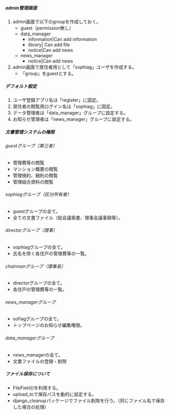 ##### admin管理画面

1. admin画面で以下のgroupを作成しておく。
    - guest（permission無し）  
    - data_manager  
        - information|Can add information  
        - library| Can add file  
        - notice|Can add news  
    - news_manager  
        - notice|Can add news  
1. admin画面で居住者用として「sophiag」ユーザを作成する。  
    - 「group」をguestとする。  

##### デフォルト設定

1. ユーザ登録アプリ名は「register」に固定。  
1. 居住者の閲覧用ログイン名は「sophiag」に固定。  
1. データ管理者は「data_manager」グループに設定する。  
1. お知らせ管理者は「news_manager」グループに設定する。


##### 文書管理システムの権限

###### guestグループ（第三者）
- 管理費等の閲覧
- マンション概要の閲覧
- 管理規約、細則の閲覧
- 管理組合資料の閲覧

###### sophiagグループ（区分所有者）
- guestグループの全て。
- 全ての文書ファイル（総会議案書、理事会議事録等）。

###### directorグループ（理事）
- sophiagグループの全て。
- 氏名を除く各住戸の管理費等の一覧。

###### chairmanグループ（理事長）
- directorグループの全て。
- 各住戸の管理費等の一覧。

###### news_managerグループ
- sofiagグループの全て。
- トップページのお知らせ編集権限。

###### data_managerグループ
- news_managerの全て。
- 文書ファイルの登録・削除

##### ファイル保存について
- FileField()を利用する。
- upload_toで保存パスを動的に設定する。
- django_cleanupパッケージでファイル削除を行う。（同じファイル名で保存した場合の処理）